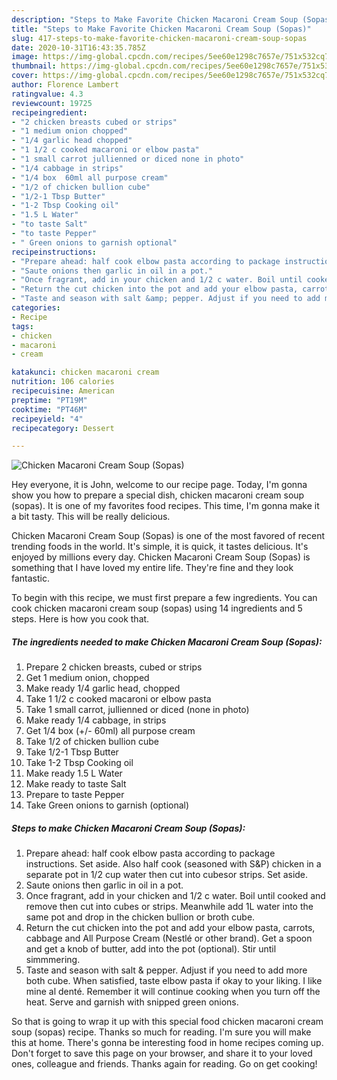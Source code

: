 ```yaml
---
description: "Steps to Make Favorite Chicken Macaroni Cream Soup (Sopas)"
title: "Steps to Make Favorite Chicken Macaroni Cream Soup (Sopas)"
slug: 417-steps-to-make-favorite-chicken-macaroni-cream-soup-sopas
date: 2020-10-31T16:43:35.785Z
image: https://img-global.cpcdn.com/recipes/5ee60e1298c7657e/751x532cq70/chicken-macaroni-cream-soup-sopas-recipe-main-photo.jpg
thumbnail: https://img-global.cpcdn.com/recipes/5ee60e1298c7657e/751x532cq70/chicken-macaroni-cream-soup-sopas-recipe-main-photo.jpg
cover: https://img-global.cpcdn.com/recipes/5ee60e1298c7657e/751x532cq70/chicken-macaroni-cream-soup-sopas-recipe-main-photo.jpg
author: Florence Lambert
ratingvalue: 4.3
reviewcount: 19725
recipeingredient:
- "2 chicken breasts cubed or strips"
- "1 medium onion chopped"
- "1/4 garlic head chopped"
- "1 1/2 c cooked macaroni or elbow pasta"
- "1 small carrot jullienned or diced none in photo"
- "1/4 cabbage in strips"
- "1/4 box  60ml all purpose cream"
- "1/2 of chicken bullion cube"
- "1/2-1 Tbsp Butter"
- "1-2 Tbsp Cooking oil"
- "1.5 L Water"
- "to taste Salt"
- "to taste Pepper"
- " Green onions to garnish optional"
recipeinstructions:
- "Prepare ahead: half cook elbow pasta according to package instructions. Set aside. Also half cook (seasoned with S&amp;P) chicken in a separate pot in 1/2 cup water then cut into cubesor strips. Set aside."
- "Saute onions then garlic in oil in a pot."
- "Once fragrant, add in your chicken and 1/2 c water. Boil until cooked and remove then cut into cubes or strips. Meanwhile add 1L water into the same pot and drop in the chicken bullion or broth cube."
- "Return the cut chicken into the pot and add your elbow pasta, carrots, cabbage and All Purpose Cream (Nestlé or other brand). Get a spoon and get a knob of butter, add into the pot (optional). Stir until simmmering."
- "Taste and season with salt &amp; pepper. Adjust if you need to add more both cube. When satisfied, taste elbow pasta if okay to your liking. I like mine al denté. Remember it will continue cooking when you turn off the heat. Serve and garnish with snipped green onions."
categories:
- Recipe
tags:
- chicken
- macaroni
- cream

katakunci: chicken macaroni cream 
nutrition: 106 calories
recipecuisine: American
preptime: "PT19M"
cooktime: "PT46M"
recipeyield: "4"
recipecategory: Dessert

---
```



![Chicken Macaroni Cream Soup (Sopas)](https://img-global.cpcdn.com/recipes/5ee60e1298c7657e/751x532cq70/chicken-macaroni-cream-soup-sopas-recipe-main-photo.jpg)

Hey everyone, it is John, welcome to our recipe page. Today, I'm gonna show you how to prepare a special dish, chicken macaroni cream soup (sopas). It is one of my favorites food recipes. This time, I'm gonna make it a bit tasty. This will be really delicious.

Chicken Macaroni Cream Soup (Sopas) is one of the most favored of recent trending foods in the world. It's simple, it is quick, it tastes delicious. It's enjoyed by millions every day. Chicken Macaroni Cream Soup (Sopas) is something that I have loved my entire life. They're fine and they look fantastic.




To begin with this recipe, we must first prepare a few ingredients. You can cook chicken macaroni cream soup (sopas) using 14 ingredients and 5 steps. Here is how you cook that.

<!--inarticleads1-->

##### The ingredients needed to make Chicken Macaroni Cream Soup (Sopas):

1. Prepare 2 chicken breasts, cubed or strips
1. Get 1 medium onion, chopped
1. Make ready 1/4 garlic head, chopped
1. Take 1 1/2 c cooked macaroni or elbow pasta
1. Take 1 small carrot, jullienned or diced (none in photo)
1. Make ready 1/4 cabbage, in strips
1. Get 1/4 box (+/- 60ml) all purpose cream
1. Take 1/2 of chicken bullion cube
1. Take 1/2-1 Tbsp Butter
1. Take 1-2 Tbsp Cooking oil
1. Make ready 1.5 L Water
1. Make ready to taste Salt
1. Prepare to taste Pepper
1. Take  Green onions to garnish (optional)




<!--inarticleads2-->

##### Steps to make Chicken Macaroni Cream Soup (Sopas):

1. Prepare ahead: half cook elbow pasta according to package instructions. Set aside. Also half cook (seasoned with S&amp;P) chicken in a separate pot in 1/2 cup water then cut into cubesor strips. Set aside.
1. Saute onions then garlic in oil in a pot.
1. Once fragrant, add in your chicken and 1/2 c water. Boil until cooked and remove then cut into cubes or strips. Meanwhile add 1L water into the same pot and drop in the chicken bullion or broth cube.
1. Return the cut chicken into the pot and add your elbow pasta, carrots, cabbage and All Purpose Cream (Nestlé or other brand). Get a spoon and get a knob of butter, add into the pot (optional). Stir until simmmering.
1. Taste and season with salt &amp; pepper. Adjust if you need to add more both cube. When satisfied, taste elbow pasta if okay to your liking. I like mine al denté. Remember it will continue cooking when you turn off the heat. Serve and garnish with snipped green onions.




So that is going to wrap it up with this special food chicken macaroni cream soup (sopas) recipe. Thanks so much for reading. I'm sure you will make this at home. There's gonna be interesting food in home recipes coming up. Don't forget to save this page on your browser, and share it to your loved ones, colleague and friends. Thanks again for reading. Go on get cooking!
